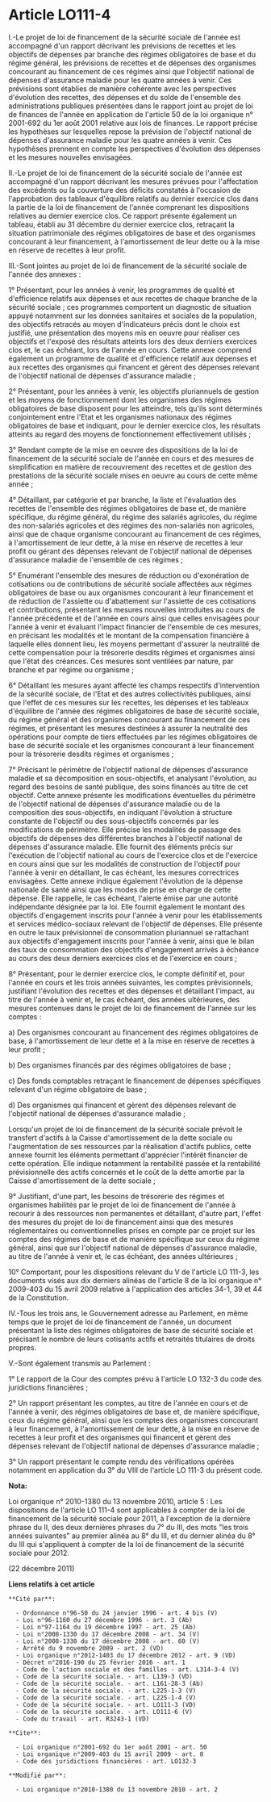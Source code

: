 # Article LO111-4

I.-Le projet de loi de financement de la sécurité sociale de l'année est accompagné d'un rapport décrivant les prévisions de
recettes et les objectifs de dépenses par branche des régimes obligatoires de base et du régime général, les prévisions de
recettes et de dépenses des organismes concourant au financement de ces régimes ainsi que l'objectif national de dépenses
d'assurance maladie pour les quatre années à venir. Ces prévisions sont établies de manière cohérente avec les perspectives
d'évolution des recettes, des dépenses et du solde de l'ensemble des administrations publiques présentées dans le rapport
joint au projet de loi de finances de l'année en application de l'article 50 de la loi organique n° 2001-692 du 1er août 2001
relative aux lois de finances. Le rapport précise les hypothèses sur lesquelles repose la prévision de l'objectif national de
dépenses d'assurance maladie pour les quatre années à venir. Ces hypothèses prennent en compte les perspectives d'évolution
des dépenses et les mesures nouvelles envisagées.

II.-Le projet de loi de financement de la sécurité sociale de l'année est accompagné d'un rapport décrivant les mesures
prévues pour l'affectation des excédents ou la couverture des déficits constatés à l'occasion de l'approbation des tableaux
d'équilibre relatifs au dernier exercice clos dans la partie de la loi de financement de l'année comprenant les dispositions
relatives au dernier exercice clos. Ce rapport présente également un tableau, établi au 31 décembre du dernier exercice clos,
retraçant la situation patrimoniale des régimes obligatoires de base et des organismes concourant à leur financement, à
l'amortissement de leur dette ou à la mise en réserve de recettes à leur profit.

III.-Sont jointes au projet de loi de financement de la sécurité sociale de l'année des annexes : 

1° Présentant, pour les années à venir, les programmes de qualité et d'efficience relatifs aux dépenses et aux recettes de
chaque branche de la sécurité sociale ; ces programmes comportent un diagnostic de situation appuyé notamment sur les données
sanitaires et sociales de la population, des objectifs retracés au moyen d'indicateurs précis dont le choix est justifié, une
présentation des moyens mis en oeuvre pour réaliser ces objectifs et l'exposé des résultats atteints lors des deux derniers
exercices clos et, le cas échéant, lors de l'année en cours. Cette annexe comprend également un programme de qualité et
d'efficience relatif aux dépenses et aux recettes des organismes qui financent et gèrent des dépenses relevant de l'objectif
national de dépenses d'assurance maladie ; 

2° Présentant, pour les années à venir, les objectifs pluriannuels de gestion et les moyens de fonctionnement dont les
organismes des régimes obligatoires de base disposent pour les atteindre, tels qu'ils sont déterminés conjointement entre
l'Etat et les organismes nationaux des régimes obligatoires de base et indiquant, pour le dernier exercice clos, les
résultats atteints au regard des moyens de fonctionnement effectivement utilisés ; 

3° Rendant compte de la mise en oeuvre des dispositions de la loi de financement de la sécurité sociale de l'année en cours
et des mesures de simplification en matière de recouvrement des recettes et de gestion des prestations de la sécurité sociale
mises en oeuvre au cours de cette même année ; 

4° Détaillant, par catégorie et par branche, la liste et l'évaluation des recettes de l'ensemble des régimes obligatoires de
base et, de manière spécifique, du régime général, du régime des salariés agricoles, du régime des non-salariés agricoles et
des régimes des non-salariés non agricoles, ainsi que de chaque organisme concourant au financement de ces régimes, à
l'amortissement de leur dette, à la mise en réserve de recettes à leur profit ou gérant des dépenses relevant de l'objectif
national de dépenses d'assurance maladie de l'ensemble de ces régimes ; 

5° Enumérant l'ensemble des mesures de réduction ou d'exonération de cotisations ou de contributions de sécurité sociale
affectées aux régimes obligatoires de base ou aux organismes concourant à leur financement et de réduction de l'assiette ou
d'abattement sur l'assiette de ces cotisations et contributions, présentant les mesures nouvelles introduites au cours de
l'année précédente et de l'année en cours ainsi que celles envisagées pour l'année à venir et évaluant l'impact financier de
l'ensemble de ces mesures, en précisant les modalités et le montant de la compensation financière à laquelle elles donnent
lieu, les moyens permettant d'assurer la neutralité de cette compensation pour la trésorerie desdits régimes et organismes
ainsi que l'état des créances. Ces mesures sont ventilées par nature, par branche et par régime ou organisme ; 

6° Détaillant les mesures ayant affecté les champs respectifs d'intervention de la sécurité sociale, de l'Etat et des autres
collectivités publiques, ainsi que l'effet de ces mesures sur les recettes, les dépenses et les tableaux d'équilibre de
l'année des régimes obligatoires de base de sécurité sociale, du régime général et des organismes concourant au financement
de ces régimes, et présentant les mesures destinées à assurer la neutralité des opérations pour compte de tiers effectuées
par les régimes obligatoires de base de sécurité sociale et les organismes concourant à leur financement pour la trésorerie
desdits régimes et organismes ; 

7° Précisant le périmètre de l'objectif national de dépenses d'assurance maladie et sa décomposition en sous-objectifs, et
analysant l'évolution, au regard des besoins de santé publique, des soins financés au titre de cet objectif. Cette annexe
présente les modifications éventuelles du périmètre de l'objectif national de dépenses d'assurance maladie ou de la
composition des sous-objectifs, en indiquant l'évolution à structure constante de l'objectif ou des sous-objectifs concernés
par les modifications de périmètre. Elle précise les modalités de passage des objectifs de dépenses des différentes branches
à l'objectif national de dépenses d'assurance maladie. Elle fournit des éléments précis sur l'exécution de l'objectif
national au cours de l'exercice clos et de l'exercice en cours ainsi que sur les modalités de construction de l'objectif pour
l'année à venir en détaillant, le cas échéant, les mesures correctrices envisagées. Cette annexe indique également
l'évolution de la dépense nationale de santé ainsi que les modes de prise en charge de cette dépense. Elle rappelle, le cas
échéant, l'alerte émise par une autorité indépendante désignée par la loi. Elle fournit également le montant des objectifs
d'engagement inscrits pour l'année à venir pour les établissements et services médico-sociaux relevant de l'objectif de
dépenses. Elle présente en outre le taux prévisionnel de consommation pluriannuel se rattachant aux objectifs d'engagement
inscrits pour l'année à venir, ainsi que le bilan des taux de consommation des objectifs d'engagement arrivés à échéance au
cours des deux derniers exercices clos et de l'exercice en cours ; 

8° Présentant, pour le dernier exercice clos, le compte définitif et, pour l'année en cours et les trois années suivantes,
les comptes prévisionnels, justifiant l'évolution des recettes et des dépenses et détaillant l'impact, au titre de l'année à
venir et, le cas échéant, des années ultérieures, des mesures contenues dans le projet de loi de financement de l'année sur
les comptes : 

a) Des organismes concourant au financement des régimes obligatoires de base, à l'amortissement de leur dette et à la mise en
réserve de recettes à leur profit ; 

b) Des organismes financés par des régimes obligatoires de base ; 

c) Des fonds comptables retraçant le financement de dépenses spécifiques relevant d'un régime obligatoire de base ; 

d) Des organismes qui financent et gèrent des dépenses relevant de l'objectif national de dépenses d'assurance maladie ; 

Lorsqu'un projet de loi de financement de la sécurité sociale prévoit le transfert d'actifs à la Caisse d'amortissement de la
dette sociale ou l'augmentation de ses ressources par la réalisation d'actifs publics, cette annexe fournit les éléments
permettant d'apprécier l'intérêt financier de cette opération. Elle indique notamment la rentabilité passée et la rentabilité
prévisionnelle des actifs concernés et le coût de la dette amortie par la Caisse d'amortissement de la dette sociale ;

9° Justifiant, d'une part, les besoins de trésorerie des régimes et organismes habilités par le projet de loi de financement
de l'année à recourir à des ressources non permanentes et détaillant, d'autre part, l'effet des mesures du projet de loi de
financement ainsi que des mesures réglementaires ou conventionnelles prises en compte par ce projet sur les comptes des
régimes de base et de manière spécifique sur ceux du régime général, ainsi que sur l'objectif national de dépenses
d'assurance maladie, au titre de l'année à venir et, le cas échéant, des années ultérieures ; 

10° Comportant, pour les dispositions relevant du V de l'article LO 111-3, les documents visés aux dix derniers alinéas de
l'article 8 de la loi organique n° 2009-403 du 15 avril 2009 relative à l'application des articles 34-1, 39 et 44 de la
Constitution. 

IV.-Tous les trois ans, le Gouvernement adresse au Parlement, en même temps que le projet de loi de financement de l'année,
un document présentant la liste des régimes obligatoires de base de sécurité sociale et précisant le nombre de leurs
cotisants actifs et retraités titulaires de droits propres.

V.-Sont également transmis au Parlement : 

1° Le rapport de la Cour des comptes prévu à l'article LO 132-3 du code des juridictions financières ; 

2° Un rapport présentant les comptes, au titre de l'année en cours et de l'année à venir, des régimes obligatoires de base
et, de manière spécifique, ceux du régime général, ainsi que les comptes des organismes concourant à leur financement, à
l'amortissement de leur dette, à la mise en réserve de recettes à leur profit et des organismes qui financent et gèrent des
dépenses relevant de l'objectif national de dépenses d'assurance maladie ; 

3° Un rapport présentant le compte rendu des vérifications opérées notamment en application du 3° du VIII de l'article LO
111-3 du présent code.

**Nota:**

Loi organique n° 2010-1380 du 13 novembre 2010, article 5 : Les dispositions de l'article LO 111-4 sont applicables à compter
de la loi de financement de la sécurité sociale pour 2011, à l'exception de la dernière phrase du II, des deux dernières
phrases du 7° du III, des mots "les trois années suivantes" au premier alinéa au 8° du III, et du dernier alinéa du 8° du III
qui s'appliquent à compter de la loi de financement de la sécurité sociale pour 2012.

(22 décembre 2011)

**Liens relatifs à cet article**

	**Cité par**:

	  - Ordonnance n°96-50 du 24 janvier 1996 - art. 4 bis (V)
	  - Loi n°96-1160 du 27 décembre 1996 - art. 3 (Ab)
	  - Loi n°97-1164 du 19 décembre 1997 - art. 25 (Ab)
	  - Loi n°2008-1330 du 17 décembre 2008 - art. 34 (V)
	  - Loi n°2008-1330 du 17 décembre 2008 - art. 60 (V)
	  - Arrêté du 9 novembre 2009 - art. 2 (VD)
	  - Loi organique n°2012-1403 du 17 décembre 2012 - art. 9 (VD)
	  - Décret n°2016-190 du 25 février 2016 - art. 1
	  - Code de l'action sociale et des familles - art. L314-3-4 (V)
	  - Code de la sécurité sociale. - art. L139-3 (VD)
	  - Code de la sécurité sociale. - art. L161-28-3 (Ab)
	  - Code de la sécurité sociale. - art. L225-1-3 (V)
	  - Code de la sécurité sociale. - art. L225-1-4 (V)
	  - Code de la sécurité sociale. - art. LO111-3 (VD)
	  - Code de la sécurité sociale. - art. LO111-6 (V)
	  - Code du travail - art. R3243-1 (VD)

	**Cite**:

	  - Loi organique n°2001-692 du 1er août 2001 - art. 50
	  - Loi organique n°2009-403 du 15 avril 2009 - art. 8
	  - Code des juridictions financières - art. LO132-3

	**Modifié par**:

	  - Loi organique n°2010-1380 du 13 novembre 2010 - art. 2
